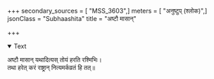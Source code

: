 +++
secondary_sources = [ "MSS_3603",]
meters = [ "अनुष्टुप् (श्लोक)",]
jsonClass = "Subhaashita"
title = "अष्टौ मासान्"

+++

<details open><summary>Text</summary>

अष्टौ मासान् यथादित्यस् तोयं हरति रश्मिभिः।  
तथा हरेत् करं राष्ट्रान् नित्यमर्कव्रतं हि तत्॥
</details>
